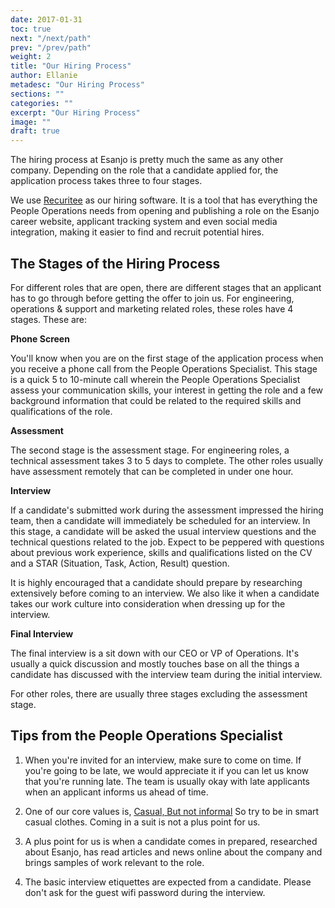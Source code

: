 ```yaml
---
date: 2017-01-31
toc: true
next: "/next/path"
prev: "/prev/path"
weight: 2
title: "Our Hiring Process"
author: Ellanie
metadesc: "Our Hiring Process"
sections: ""
categories: ""
excerpt: "Our Hiring Process"
image: ""
draft: true
---
```



The hiring process at Esanjo is pretty much the same as any other company. Depending on the role that a candidate applied for, the application process takes three to four stages.

We use [Recuritee][1] as our hiring software. It is a tool that has everything the People Operations needs from opening and publishing a role on the Esanjo career website, applicant tracking system and even social media integration, making it easier to find and recruit potential hires.

## The Stages of the Hiring Process

For different roles that are open, there are different stages that an applicant has to go through before getting the offer to join us. For engineering, operations & support and marketing related roles, these roles have 4 stages. These are:

**Phone Screen**

You'll know when you are on the first stage of the application process when you receive a phone call from the People Operations Specialist. This stage is a quick 5 to 10-minute call wherein the People Operations Specialist assess your communication skills, your interest in getting the role and a few background information that could be related to the required skills and qualifications of the role.


**Assessment**

The second stage is the assessment stage. For engineering roles, a technical assessment takes 3 to 5 days to complete. The other roles usually have assessment remotely that can be completed in under one hour.

**Interview**

If a candidate's submitted work during the assessment impressed the hiring team, then a candidate will immediately be scheduled for an interview. In this stage, a candidate will be asked the usual interview questions and the technical questions related to the job. Expect to be peppered with questions about previous work experience, skills and qualifications listed on the CV and a STAR (Situation, Task, Action, Result) question.

It is highly encouraged that a candidate should prepare by researching extensively before coming to an interview. We also like it when a candidate takes our work culture into consideration when dressing up for the interview.


**Final Interview**

The final interview is a sit down with our CEO or VP of Operations. It's usually a quick discussion and mostly touches base on all the things a candidate has discussed with the interview team during the initial interview.

For other roles, there are usually three stages excluding the assessment stage.


## Tips from the People Operations Specialist


1. When you're invited for an interview, make sure to come on time. If you're going to be late, we would appreciate it if you can let us know that you're running late. The team is usually okay with late applicants when an applicant informs us ahead of time.

2. One of our core values is, [Casual, But not informal][2] So try to be in smart casual clothes. Coming in a suit is not a plus point for us.

3. A plus point for us is when a candidate comes in prepared, researched about Esanjo, has read articles and news online about the company and brings samples of work relevant to the role.

4. The basic interview etiquettes are expected from a candidate. Please don't ask for the guest wifi password during the interview.

[1]: https://www.recruitee.com
[2]: https://way.esanjo.com/about/core-values/
